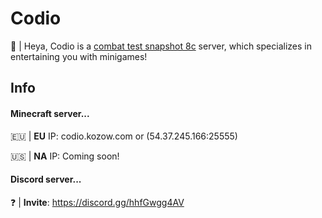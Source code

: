 # Codio

👋 | Heya, Codio is a [combat test snapshot 8c](https://minecraft.fandom.com/wiki/Java_Edition_Combat_Test_8c) server, which specializes in entertaining you with minigames!

## Info

#### Minecraft server...

🇪🇺 | **EU** IP: codio.kozow.com or (54.37.245.166:25555)

🇺🇸 | **NA** IP: Coming soon!

#### Discord server...

❓️ | **Invite**: https://discord.gg/hhfGwgg4AV
